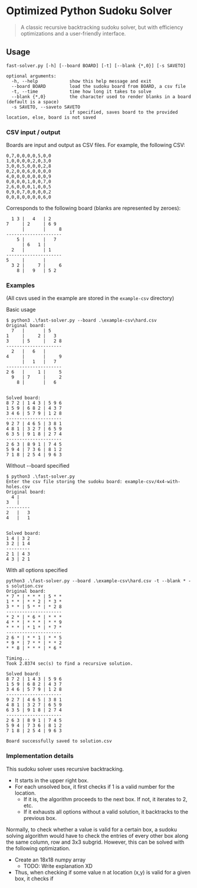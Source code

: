 # Optimized Python Sudoku Solver

> A classic recursive backtracking sudoku solver, but with efficiency optimizations and a user-friendly interface.

## Usage

```
fast-solver.py [-h] [--board BOARD] [-t] [--blank {*,0}] [-s SAVETO]

optional arguments:
  -h, --help            show this help message and exit
  --board BOARD         load the sudoku board from BOARD, a csv file
  -t, --time            time how long it takes to solve
  --blank {*,0}         the character used to render blanks in a board (default is a space)
  -s SAVETO, --saveto SAVETO
                        if specified, saves board to the provided location, else, board is not saved 
```

### CSV input / output

Boards are input and output as CSV files. For example, the following CSV:

```
0,7,0,0,0,0,5,0,0  
1,0,0,0,0,2,0,3,0  
3,0,0,5,0,0,0,2,8  
0,2,0,0,6,0,0,0,0  
4,0,0,0,0,0,0,0,9  
0,0,0,0,1,0,0,7,0  
2,6,0,0,0,1,0,0,5  
0,9,0,7,0,0,0,0,2  
0,0,8,0,0,0,0,6,0  
```

Corresponds to the following board (blanks are represented by zeroes):

```
  1 3 |   4   | 2    
7     | 2     | 6 9  
      |       |     8
---------------------
    5 |       |   7  
      | 6   1 |      
  2   |       | 1    
---------------------
5     |       |      
  3 2 |     7 |     6
    8 |   9   | 5 2  
```

### Examples
(All csvs used in the example are stored in the `example-csv` directory)

Basic usage
```
$ python3 .\fast-solver.py --board .\example-csv\hard.csv
Original board:
  7   |       | 5     
1     |     2 |   3   
3     | 5     |   2 8 
--------------------- 
  2   |   6   |       
4     |       |     9 
      |   1   |   7   
--------------------- 
2 6   |     1 |     5 
  9   | 7     |     2
    8 |       |   6


Solved board:
8 7 2 | 1 4 3 | 5 9 6
1 5 9 | 6 8 2 | 4 3 7
3 4 6 | 5 7 9 | 1 2 8
---------------------
9 2 7 | 4 6 5 | 3 8 1
4 8 1 | 3 2 7 | 6 5 9
6 3 5 | 9 1 8 | 2 7 4
---------------------
2 6 3 | 8 9 1 | 7 4 5
5 9 4 | 7 3 6 | 8 1 2
7 1 8 | 2 5 4 | 9 6 3

```

Without --board specified
```
$ python3 .\fast-solver.py
Enter the csv file storing the sudoku board: example-csv/4x4-with-holes.csv
Original board:
  4 |     
3   |
---------
2   |   3
4   |   1


Solved board:
1 4 | 3 2
3 2 | 1 4
---------
2 1 | 4 3
4 3 | 2 1
```

With all options specified
```
python3 .\fast-solver.py --board .\example-csv\hard.csv -t --blank * -s solution.csv
Original board:
* 7 * | * * * | 5 * * 
1 * * | * * 2 | * 3 *
3 * * | 5 * * | * 2 8
---------------------
* 2 * | * 6 * | * * *
4 * * | * * * | * * 9
* * * | * 1 * | * 7 *
---------------------
2 6 * | * * 1 | * * 5
* 9 * | 7 * * | * * 2
* * 8 | * * * | * 6 *

Timing...
Took 2.8374 sec(s) to find a recursive solution.

Solved board:
8 7 2 | 1 4 3 | 5 9 6
1 5 9 | 6 8 2 | 4 3 7
3 4 6 | 5 7 9 | 1 2 8
---------------------
9 2 7 | 4 6 5 | 3 8 1
4 8 1 | 3 2 7 | 6 5 9
6 3 5 | 9 1 8 | 2 7 4
---------------------
2 6 3 | 8 9 1 | 7 4 5
5 9 4 | 7 3 6 | 8 1 2
7 1 8 | 2 5 4 | 9 6 3

Board successfully saved to solution.csv

```


### Implementation details
This sudoku solver uses recursive backtracking.
* It starts in the upper right box. 
* For each unsolved box, it first checks if 1 is a valid number for the location. 
    * If it is, the algorithm proceeds to the next box. If not, it iterates to 2, etc.
    * If it exhausts all options without a valid solution, it backtracks to the previous box.

Normally, to check whether a value is valid for a certain box, a sudoku solving algorithm would have to check the entries of every other box along the same column, row and 3x3 subgrid. However, this can be solved with the following optimization.
* Create an 18x18 numpy array
    * TODO: Write explanation XD
* Thus, when checking if some value n at location (x,y) is valid for a given box, it checks if 
 

